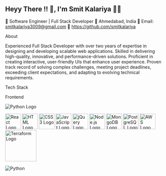 ## Heyy There !! 👋, I'm Smit Kalariya 👨‍💻

🚀 Software Engineer | Full Stack Developer
📍 Ahmedabad, India
📧 Email: smitkalariya3009@gmail.com
:link: https://github.com/smitkalariya


About 

Experienced Full Stack Developer with over two years of expertise in designing and developing scalable web applications. Skilled in delivering high-quality, innovative, and performance-driven solutions. Proficient in creating interactive, user-friendly UIs that enhance user experience. Proven track record of solving complex challenges, meeting project deadlines, exceeding client expectations, and adapting to evolving technical requirements.

Tech Stack

Frontend

![Python Logo](https://upload.wikimedia.org/wikipedia/commons/0/0a/Python.svg)

<img src="https://upload.wikimedia.org/wikipedia/commons/a/a7/React-icon.svg" alt="React Logo" width="50" height="50">

<img src="https://upload.wikimedia.org/wikipedia/commons/6/61/HTML5_logo_and_wordmark.svg" alt="HTML Logo" width="50" height="50">

<img src="https://upload.wikimedia.org/wikipedia/commons/6/62/CSS3_logo.svg" alt="CSS3 Logo" width="50" height="50">

<img src="https://upload.wikimedia.org/wikipedia/commons/6/6a/JavaScript-logo.png" alt="JavaScript Logo" width="50" height="50">

<img src="https://jquery.com/jquery-wp-content/themes/jquery/images/logo-jquery.png" alt="jQuery Logo" width="50" height="50">


<img src="https://upload.wikimedia.org/wikipedia/commons/d/d9/Node.js_logo.svg" alt="Node.js Logo" width="50" height="50">

<img src="https://cdn.worldvectorlogo.com/logos/mongodb-icon.svg" alt="MongoDB Logo" width="50" height="50">


<img src="https://upload.wikimedia.org/wikipedia/commons/2/29/Postgresql_elephant.svg" alt="PostgreSQL Logo" width="50" height="50">


<img src="https://upload.wikimedia.org/wikipedia/commons/9/93/Amazon_Web_Services_Logo.svg" alt="AWS Logo" width="50" height="50">

<img src="https://upload.wikimedia.org/wikipedia/commons/0/04/Terraform_Logo.svg" alt="Terraform Logo" width="100" height="100">






<!--
**smitkalariya/smitkalariya** is a ✨ _special_ ✨ repository because its `README.md` (this file) appears on your GitHub profile.

Here are some ideas to get you started:

- 🔭 I’m currently working on ...
- 🌱 I’m currently learning ...
- 👯 I’m looking to collaborate on ...
- 🤔 I’m looking for help with ...
- 💬 Ask me about ...
- 📫 How to reach me: ...
- 😄 Pronouns: ...
- ⚡ Fun fact: ...
-->
![Python](https://img.shields.io/badge/Python-3776AB?style=for-the-badge&logo=python&logoColor=white)
